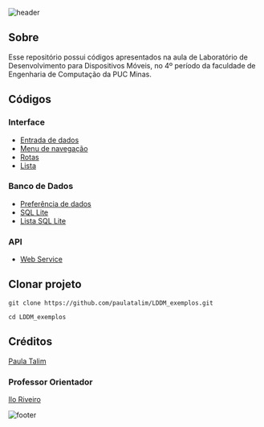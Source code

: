 ![header](https://capsule-render.vercel.app/api?type=waving&color=0000ff&fontColor=ffffff&height=220&section=header&text=Laboratório%20de%20Desenvolvimento%20para%20Dispositivos%20Móveis&fontSize=25&animation=fadeIn&fontAlignY=38)

## Sobre

Esse repositório possui códigos apresentados na aula de Laboratório de Desenvolvimento para Dispositivos Móveis, no 4º período da faculdade de Engenharia de Computação da PUC Minas.

## Códigos

### Interface

- [Entrada de dados](./interface_app2/)
- [Menu de navegação](./navegacao_telas_app/)
- [Rotas](./nomeando_rotas/)
- [Lista](./list/)

### Banco de Dados

- [Preferência de dados](./preferencia_dados/)
- [SQL Lite](./sqlite/)
- [Lista SQL Lite](./list_sqlite/)

### API

- [Web Service](./web_service/)

## Clonar projeto

```
git clone https://github.com/paulatalim/LDDM_exemplos.git
```
```
cd LDDM_exemplos
```

## Créditos

[Paula Talim](https://www.linkedin.com/in/paulatalim/)

### Professor Orientador

[Ilo Riveiro](https://www.linkedin.com/in/ilorivero/)

![footer](https://capsule-render.vercel.app/api?type=waving&color=0000ff&fontColor=ffffff&height=150&section=footer&animation=fadeIn)